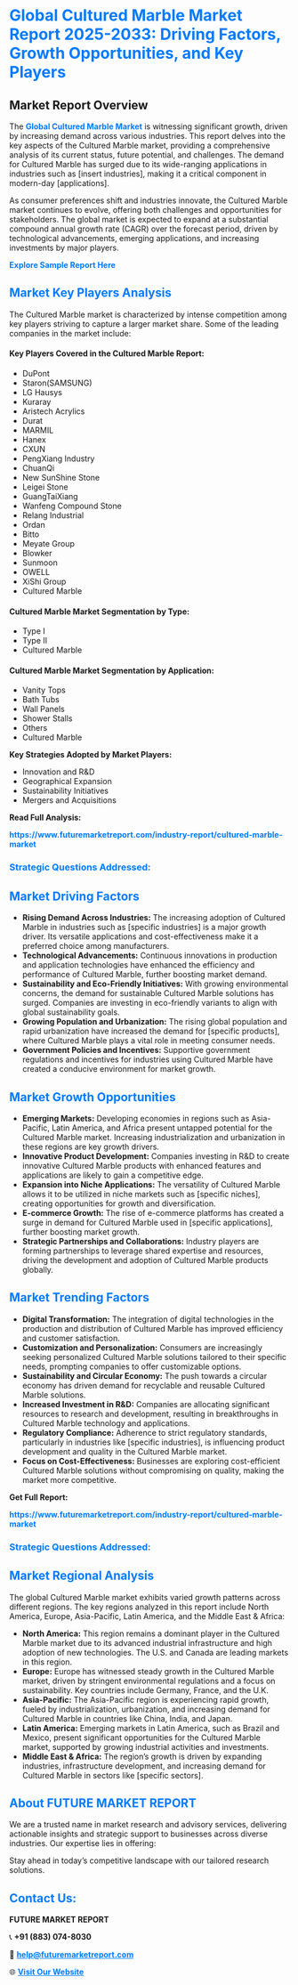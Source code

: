 <h1 style="color: #007BFF;">Global Cultured Marble Market Report 2025-2033: Driving Factors, Growth Opportunities, and Key Players</h1>

<section id="overview">
<h2>Market Report Overview</h2>
<p>The <a href="https://www.futuremarketreport.com/industry-report/cultured-marble-market" style="color: #007BFF; text-decoration: none;"><strong>Global Cultured Marble Market</strong></a> is witnessing significant growth, driven by increasing demand across various industries. This report delves into the key aspects of the Cultured Marble market, providing a comprehensive analysis of its current status, future potential, and challenges. The demand for Cultured Marble has surged due to its wide-ranging applications in industries such as [insert industries], making it a critical component in modern-day [applications].</p>
<p>As consumer preferences shift and industries innovate, the Cultured Marble market continues to evolve, offering both challenges and opportunities for stakeholders. The global market is expected to expand at a substantial compound annual growth rate (CAGR) over the forecast period, driven by technological advancements, emerging applications, and increasing investments by major players.</p>
</section>

<section id="overview">
<p><a href="https://www.futuremarketreport.com/request-sample/reportId=98560" style="color: #007BFF; text-decoration: none;"><strong>Explore Sample Report Here</strong></a></p>
</section>

<section id="key-players">
<h2 style="color: #007BFF;">Market Key Players Analysis</h2>
<p>The Cultured Marble market is characterized by intense competition among key players striving to capture a larger market share. Some of the leading companies in the market include:</p>
<h4>Key Players Covered in the Cultured Marble Report:</h4>
<ul><li>DuPont</li><li>Staron(SAMSUNG)</li><li>LG Hausys</li><li>Kuraray</li><li>Aristech Acrylics</li><li>Durat</li><li>MARMIL</li><li>Hanex</li><li>CXUN</li><li>PengXiang Industry</li><li>ChuanQi</li><li>New SunShine Stone</li><li>Leigei Stone</li><li>GuangTaiXiang</li><li>Wanfeng Compound Stone</li><li>Relang Industrial</li><li>Ordan</li><li>Bitto</li><li>Meyate Group</li><li>Blowker</li><li>Sunmoon</li><li>OWELL</li><li>XiShi Group</li><li>Cultured Marble</li></ul>
<h4>Cultured Marble Market Segmentation by Type:</h4>
<ul><li>Type I</li><li>Type II</li><li>Cultured Marble</li></ul>

<h4>Cultured Marble Market Segmentation by Application:</h4>
<ul><li>Vanity Tops</li><li>Bath Tubs</li><li>Wall Panels</li><li>Shower Stalls</li><li>Others</li><li>Cultured Marble</li></ul>
<p><strong>Key Strategies Adopted by Market Players:</strong></p>
<ul>
<li>Innovation and R&D</li>
<li>Geographical Expansion</li>
<li>Sustainability Initiatives</li>
<li>Mergers and Acquisitions</li>
</ul>
</section>

<section>
<p><strong>Read Full Analysis: </strong></p><a href="https://www.futuremarketreport.com/industry-report/cultured-marble-market" style="color: #007BFF; text-decoration: none;"><strong>https://www.futuremarketreport.com/industry-report/cultured-marble-market</strong></a>
<h3 style="color: #007BFF;">Strategic Questions Addressed:</h3>
</section>

<section id="driving-factors">
<h2 style="color: #007BFF;">Market Driving Factors</h2>
<ul>
<li><strong>Rising Demand Across Industries:</strong> The increasing adoption of Cultured Marble in industries such as [specific industries] is a major growth driver. Its versatile applications and cost-effectiveness make it a preferred choice among manufacturers.</li>
<li><strong>Technological Advancements:</strong> Continuous innovations in production and application technologies have enhanced the efficiency and performance of Cultured Marble, further boosting market demand.</li>
<li><strong>Sustainability and Eco-Friendly Initiatives:</strong> With growing environmental concerns, the demand for sustainable Cultured Marble solutions has surged. Companies are investing in eco-friendly variants to align with global sustainability goals.</li>
<li><strong>Growing Population and Urbanization:</strong> The rising global population and rapid urbanization have increased the demand for [specific products], where Cultured Marble plays a vital role in meeting consumer needs.</li>
<li><strong>Government Policies and Incentives:</strong> Supportive government regulations and incentives for industries using Cultured Marble have created a conducive environment for market growth.</li>
</ul>
</section>

<section id="growth-opportunities">
<h2 style="color: #007BFF;">Market Growth Opportunities</h2>
<ul>
<li><strong>Emerging Markets:</strong> Developing economies in regions such as Asia-Pacific, Latin America, and Africa present untapped potential for the Cultured Marble market. Increasing industrialization and urbanization in these regions are key growth drivers.</li>
<li><strong>Innovative Product Development:</strong> Companies investing in R&D to create innovative Cultured Marble products with enhanced features and applications are likely to gain a competitive edge.</li>
<li><strong>Expansion into Niche Applications:</strong> The versatility of Cultured Marble allows it to be utilized in niche markets such as [specific niches], creating opportunities for growth and diversification.</li>
<li><strong>E-commerce Growth:</strong> The rise of e-commerce platforms has created a surge in demand for Cultured Marble used in [specific applications], further boosting market growth.</li>
<li><strong>Strategic Partnerships and Collaborations:</strong> Industry players are forming partnerships to leverage shared expertise and resources, driving the development and adoption of Cultured Marble products globally.</li>
</ul>
</section>

<section id="trending-factors">
<h2 style="color: #007BFF;">Market Trending Factors</h2>
<ul>
<li><strong>Digital Transformation:</strong> The integration of digital technologies in the production and distribution of Cultured Marble has improved efficiency and customer satisfaction.</li>
<li><strong>Customization and Personalization:</strong> Consumers are increasingly seeking personalized Cultured Marble solutions tailored to their specific needs, prompting companies to offer customizable options.</li>
<li><strong>Sustainability and Circular Economy:</strong> The push towards a circular economy has driven demand for recyclable and reusable Cultured Marble solutions.</li>
<li><strong>Increased Investment in R&D:</strong> Companies are allocating significant resources to research and development, resulting in breakthroughs in Cultured Marble technology and applications.</li>
<li><strong>Regulatory Compliance:</strong> Adherence to strict regulatory standards, particularly in industries like [specific industries], is influencing product development and quality in the Cultured Marble market.</li>
<li><strong>Focus on Cost-Effectiveness:</strong> Businesses are exploring cost-efficient Cultured Marble solutions without compromising on quality, making the market more competitive.</li>
</ul>
</section>

<section>
<p><strong>Get Full Report: </strong></p><a href="https://www.futuremarketreport.com/industry-report/cultured-marble-market" style="color: #007BFF; text-decoration: none;"><strong>https://www.futuremarketreport.com/industry-report/cultured-marble-market</strong></a>
<h3 style="color: #007BFF;">Strategic Questions Addressed:</h3>
</section>


<section id="regional-analysis">
<h2 style="color: #007BFF;">Market Regional Analysis</h2>
<p>The global Cultured Marble market exhibits varied growth patterns across different regions. The key regions analyzed in this report include North America, Europe, Asia-Pacific, Latin America, and the Middle East & Africa:</p>
<ul>
<li><strong>North America:</strong> This region remains a dominant player in the Cultured Marble market due to its advanced industrial infrastructure and high adoption of new technologies. The U.S. and Canada are leading markets in this region.</li>
<li><strong>Europe:</strong> Europe has witnessed steady growth in the Cultured Marble market, driven by stringent environmental regulations and a focus on sustainability. Key countries include Germany, France, and the U.K.</li>
<li><strong>Asia-Pacific:</strong> The Asia-Pacific region is experiencing rapid growth, fueled by industrialization, urbanization, and increasing demand for Cultured Marble in countries like China, India, and Japan.</li>
<li><strong>Latin America:</strong> Emerging markets in Latin America, such as Brazil and Mexico, present significant opportunities for the Cultured Marble market, supported by growing industrial activities and investments.</li>
<li><strong>Middle East & Africa:</strong> The region’s growth is driven by expanding industries, infrastructure development, and increasing demand for Cultured Marble in sectors like [specific sectors].</li>
</ul>
</section>

<footer>
<h2 style="color: #007BFF;">About FUTURE MARKET REPORT</h2>
<p>We are a trusted name in market research and advisory services, delivering actionable insights and strategic support to businesses across diverse industries. Our expertise lies in offering:</p>

<p>Stay ahead in today’s competitive landscape with our tailored research solutions.</p>

<h2 style="color: #007BFF;">Contact Us:</h2>
<p><strong>FUTURE MARKET REPORT</strong></p>
<p>📞 <strong>+91 (883) 074-8030</strong></p>
<p>📧 <strong><a href="mailto:help@futuremarketreport.com" style="color: #007BFF;">help@futuremarketreport.com</a></strong></p>
<p>🌐 <strong><a href="https://www.futuremarketreport.com/" style="color: #007BFF;">Visit Our Website</a></strong></p>
</footer>